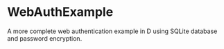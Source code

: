 # WebAuthExample
A more complete web authentication example in D using SQLite database and password encryption.
